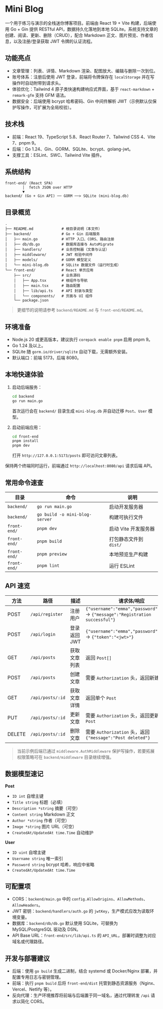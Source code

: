 ﻿# Mini Blog

一个用于练习与演示的全栈迷你博客项目。前端由 React 19 + Vite 构建，后端使用 Go + Gin 提供 RESTful API，数据持久化落地到本地 SQLite。系统支持文章的创建、阅读、更新、删除（CRUD），配合 Markdown 正文、图片预览、作者信息，以及注册/登录获取 JWT 令牌的认证流程。

## 功能亮点
- 文章管理：列表、详情、Markdown 渲染、配图放大、编辑与删除一次到位。
- 账号体系：注册后使用 JWT 登录，前端将令牌保存在 `localStorage` 并在写操作时自动附带到请求头。
- 体验优化：Tailwind 4 原子类快速构建响应式界面，基于 `react-markdown` + `remark-gfm` 支持 GFM 语法。
- 数据安全：后端使用 bcrypt 哈希密码、Gin 中间件解析 JWT（示例默认仅保护写操作，可扩展为全局校验）。

## 技术栈
- 前端：React 19、TypeScript 5.8、React Router 7、Tailwind CSS 4、Vite 7、pnpm 9。
- 后端：Go 1.24、Gin、GORM、SQLite、bcrypt、golang-jwt。
- 支撑工具：ESLint、SWC、Tailwind Vite 插件。

## 系统结构
```
front-end/ (React SPA)
        │  fetch JSON over HTTP
        ▼
backend/ (Go + Gin API) ── GORM ──> SQLite (mini-blog.db)
```

## 目录概览
```
.
├── README.md             # 根目录说明（本文件）
├── backend/              # Go + Gin 后端服务
│   ├── main.go           # HTTP 入口、CORS、路由注册
│   ├── db/db.go          # 数据库连接与 AutoMigrate
│   ├── handlers/         # 业务控制器（文章与认证）
│   ├── middleware/       # JWT 校验中间件
│   ├── models/           # GORM 模型定义
│   └── mini-blog.db      # SQLite 数据文件（运行时生成）
└── front-end/            # React 单页应用
    ├── src/              # 业务源码
    │   ├── App.tsx       # 根组件与导航
    │   ├── main.tsx      # 路由配置
    │   ├── lib/api.ts    # API 封装与类型
    │   └── components/   # 页面与 UI 组件
    └── package.json
```

> 更细节的说明请参考 `backend/README.md` 与 `front-end/README.md`。

## 环境准备
- Node.js 20 或更高版本，建议执行 `corepack enable pnpm` 启用 pnpm 9。
- Go 1.24 及以上。
- SQLite 随 `gorm.io/driver/sqlite` 自动下载，无需额外安装。
- 默认端口：前端 5173，后端 8080。

## 本地快速体验
1. 启动后端服务：
   ```bash
   cd backend
   go run main.go
   ```
   首次运行会在 `backend/` 目录生成 `mini-blog.db` 并自动迁移 `Post`、`User` 模型。

2. 启动前端应用：
   ```bash
   cd front-end
   pnpm install
   pnpm dev
   ```
   打开 `http://127.0.0.1:5173/posts` 即可访问文章列表。

保持两个终端同时运行，前端通过 `http://localhost:8080/api` 请求后端 API。

## 常用命令速查
| 目录 | 命令 | 说明 |
| ---- | ---- | ---- |
| `backend/` | `go run main.go` | 启动开发服务器 |
| `backend/` | `go build -o mini-blog-server` | 构建可执行文件 |
| `front-end/` | `pnpm dev` | 启动 Vite 开发服务器 |
| `front-end/` | `pnpm build` | 打包静态文件到 `dist/` |
| `front-end/` | `pnpm preview` | 本地预览生产构建 |
| `front-end/` | `pnpm lint` | 运行 ESLint |

## API 速览
| 方法 | 路径 | 描述 | 请求体/响应 |
| ---- | ---- | ---- | ---- |
| POST | `/api/register` | 注册用户 | `{"username":"emma","password":"pass"}` → `{"message":"Registration successful"}` |
| POST | `/api/login` | 登录返回 JWT | `{"username":"emma","password":"pass"}` → `{"token":"<jwt>"}` |
| GET | `/api/posts` | 获取文章列表 | 返回 `Post[]` |
| POST | `/api/posts` | 创建文章 | 需要 `Authorization` 头，返回新建 `Post` |
| GET | `/api/posts/:id` | 获取文章详情 | 返回单个 `Post` |
| PUT | `/api/posts/:id` | 更新文章 | 需要 `Authorization` 头，返回更新后的 `Post` |
| DELETE | `/api/posts/:id` | 删除文章 | 需要 `Authorization` 头，返回 `{"message":"Post deleted"}` |

> 当前示例后端已通过 `middleware.AuthMiddleware` 保护写操作，若要拓展权限策略可在 `backend/middleware` 目录继续增强。

## 数据模型速记
**Post**
- `ID int` 自增主键
- `Title string` 标题（必填）
- `Description *string` 摘要（可空）
- `Content string` Markdown 正文
- `Author *string` 作者（可空）
- `Image *string` 图片 URL（可空）
- `CreatedAt/UpdatedAt time.Time` 自动维护

**User**
- `ID uint` 自增主键
- `Username string` 唯一索引
- `Password string` bcrypt 哈希，响应中省略
- `CreatedAt/UpdatedAt time.Time`

## 可配置项
- CORS：`backend/main.go` 中的 `config.AllowOrigins`、`AllowMethods`、`AllowHeaders`。
- JWT 密钥：`backend/handlers/auth.go` 的 `jwtKey`，生产模式应改为读取环境变量。
- 数据库：`backend/db/db.go` 默认使用 SQLite，可替换为 MySQL/PostgreSQL 驱动及 DSN。
- API Base URL：`front-end/src/lib/api.ts` 的 `API_URL`，部署时调整为对应域名或代理路径。

## 开发与部署建议
- 后端：使用 `go build` 生成二进制，结合 systemd 或 Docker/Nginx 部署，并配置专用日志与密钥管理。
- 前端：执行 `pnpm build` 后将 `front-end/dist` 托管到静态资源服务（Nginx、Vercel、Netlify 等）。
- 反向代理：生产环境推荐将前端与后端置于同一域名，通过代理转发 `/api` 请求以简化 CORS。
